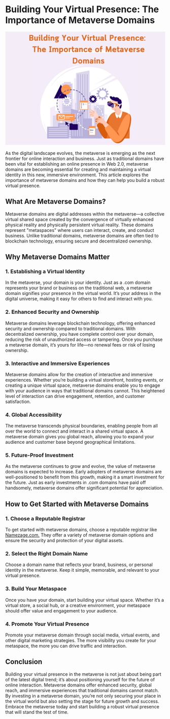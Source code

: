 # Building Your Virtual Presence: The Importance of Metaverse Domains

<div class="image-container">
<img src="https://github.com/Avamichelle/Building-Your-Virtual-Presence-The-Importance-of-Metaverse-Domains/blob/main/How%20to%20take%20your%20to%20the%20next%20level%20with%20the%20metaverse%20(4).png" alt="Are Metaverse Domains A Good Investment Source">
</div>

As the digital landscape evolves, the metaverse is emerging as the next frontier for online interaction and business. Just as traditional domains have been vital for establishing an online presence in Web 2.0, metaverse domains are becoming essential for creating and maintaining a virtual identity in this new, immersive environment. This article explores the importance of metaverse domains and how they can help you build a robust virtual presence.

## What Are Metaverse Domains?

Metaverse domains are digital addresses within the metaverse—a collective virtual shared space created by the convergence of virtually enhanced physical reality and physically persistent virtual reality. These domains represent "metaspaces" where users can interact, create, and conduct business. Unlike traditional domains, metaverse domains are often tied to blockchain technology, ensuring secure and decentralized ownership.

## Why Metaverse Domains Matter

### 1. Establishing a Virtual Identity

In the metaverse, your domain is your identity. Just as a .com domain represents your brand or business on the traditional web, a metaverse domain signifies your presence in 
the virtual world. It’s your address in the digital universe, making it easy for others to find and interact with you.

### 2. Enhanced Security and Ownership

Metaverse domains leverage blockchain technology, offering enhanced security and ownership compared to traditional domains. With decentralized ownership, you have complete control over your domain, reducing the risk of unauthorized access or tampering. Once you purchase a metaverse domain, it’s yours for life—no renewal fees or risk of losing ownership.

### 3. Interactive and Immersive Experiences

Metaverse domains allow for the creation of interactive and immersive experiences. Whether you’re building a virtual storefront, hosting events, or creating a unique virtual space, metaverse domains enable you to engage with your audience in ways that traditional domains cannot. This heightened level of interaction can drive engagement, retention, 
and customer satisfaction.

### 4. Global Accessibility

The metaverse transcends physical boundaries, enabling people from all over the world to connect and interact in a shared virtual space. A metaverse domain gives you global reach, allowing you to expand your audience and customer base beyond geographical limitations.

### 5. Future-Proof Investment

As the metaverse continues to grow and evolve, the value of metaverse domains is expected to increase. Early adopters of metaverse domains are well-positioned to benefit from this growth, making it a smart investment for the future. Just as early investments in .com domains have paid off handsomely, metaverse domains offer significant potential for appreciation.

## How to Get Started with Metaverse Domains

### 1. Choose a Reputable Registrar

To get started with metaverse domains, choose a reputable registrar like <a href="https://namezage.com/affliate/4w4y2pkr9jsw8w">Namezage.com.</a> They offer a variety of metaverse domain options and ensure the security and protection 
of your digital assets.

### 2. Select the Right Domain Name

Choose a domain name that reflects your brand, business, or personal identity in the metaverse. Keep it simple, memorable, and relevant to your virtual presence.

### 3. Build Your Metaspace

Once you have your domain, start building your virtual space. Whether it’s a virtual store, a social hub, or a creative environment, your metaspace should offer value and engagement to your audience.

### 4. Promote Your Virtual Presence

Promote your metaverse domain through social media, virtual events, and other digital marketing strategies. The more visibility you create for your metaspace, the more you can drive traffic and interaction.

## Conclusion

Building your virtual presence in the metaverse is not just about being part of the latest digital trend; it’s about positioning yourself for the future of online interaction. Metaverse domains offer enhanced security, global reach, and immersive experiences that traditional domains cannot match. By investing in a metaverse domain, you’re not only securing your place in the virtual world but also setting the stage for future growth and success. Embrace the metaverse today and start building a robust virtual presence that will stand the test of time.


